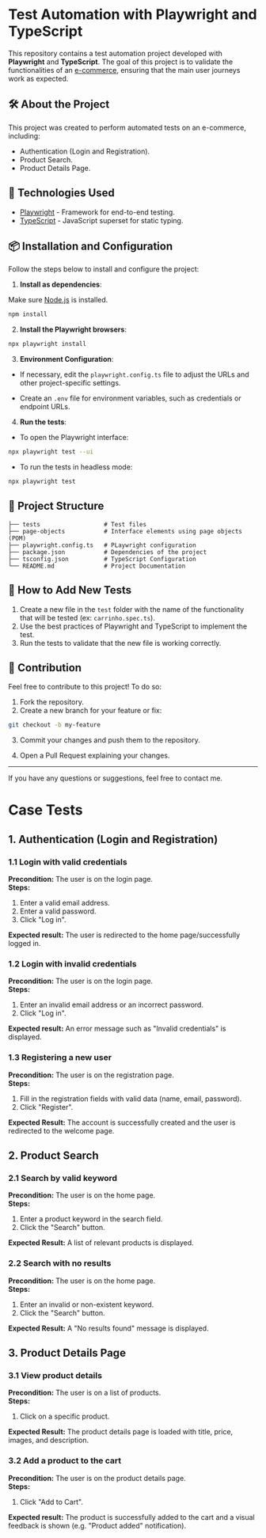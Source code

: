 # Test Automation with Playwright and TypeScript

This repository contains a test automation project developed with **Playwright** and **TypeScript**. The goal of this project is to validate the functionalities of an [e-commerce](https://magento.softwaretestingboard.com/), ensuring that the main user journeys work as expected.

## 🛠️ About the Project

This project was created to perform automated tests on an e-commerce, including:

- Authentication (Login and Registration).
- Product Search.
- Product Details Page.

## 🚀 Technologies Used

- [Playwright](https://playwright.dev/) - Framework for end-to-end testing.
- [TypeScript](https://www.typescriptlang.org/) - JavaScript superset for static typing.

## 📦 Installation and Configuration

Follow the steps below to install and configure the project:

1. **Install as dependencies**:

Make sure [Node.js](https://nodejs.org/) is installed.

```bash
npm install
```

2. **Install the Playwright browsers**:

```bash
npx playwright install
```

3. **Environment Configuration**:

- If necessary, edit the `playwright.config.ts` file to adjust the URLs and other project-specific settings.

- Create an `.env` file for environment variables, such as credentials or endpoint URLs.

4. **Run the tests**:

- To open the Playwright interface:

```bash
npx playwright test --ui
```

- To run the tests in headless mode:

```bash
npx playwright test
```

## 📁 Project Structure

```
├── tests                  # Test files
├── page-objects           # Interface elements using page objects (POM)
├── playwright.config.ts   # PLaywright configuration
├── package.json           # Dependencies of the project
├── tsconfig.json          # TypeScript Configuration
└── README.md              # Project Documentation
```

## 🧪 How to Add New Tests

1. Create a new file in the `test` folder with the name of the functionality that will be tested (ex: `carrinho.spec.ts`).
2. Use the best practices of Playwright and TypeScript to implement the test.
3. Run the tests to validate that the new file is working correctly.

## 🤝 Contribution

Feel free to contribute to this project! To do so:

1. Fork the repository.
2. Create a new branch for your feature or fix:

```bash
git checkout -b my-feature
```

3. Commit your changes and push them to the repository.

4. Open a Pull Request explaining your changes.

---

If you have any questions or suggestions, feel free to contact me.

# Case Tests

## 1. Authentication (Login and Registration)
### 1.1 Login with valid credentials  
**Precondition:** The user is on the login page.  
**Steps:**  
1. Enter a valid email address.  
2. Enter a valid password.  
3. Click "Log in".

**Expected result:** The user is redirected to the home page/successfully logged in.
   
### 1.2 Login with invalid credentials
**Precondition:** The user is on the login page.  
**Steps:**  
1. Enter an invalid email address or an incorrect password.
2. Click "Log in".

**Expected result:** An error message such as "Invalid credentials" is displayed.
   
### 1.3 Registering a new user
**Precondition:** The user is on the registration page.  
**Steps:**
1. Fill in the registration fields with valid data (name, email, password).
2. Click "Register".
   
**Expected Result:** The account is successfully created and the user is redirected to the welcome page.

## 2. Product Search
### 2.1 Search by valid keyword
**Precondition:** The user is on the home page.  
**Steps:**
1. Enter a product keyword in the search field. 
2. Click the "Search" button.
   
**Expected Result:** A list of relevant products is displayed.
### 2.2 Search with no results
**Precondition:** The user is on the home page.  
**Steps:**  
1. Enter an invalid or non-existent keyword.
2. Click the "Search" button.  

**Expected Result:** A "No results found" message is displayed.
## 3. Product Details Page
### 3.1 View product details
**Precondition:** The user is on a list of products.  
**Steps:**
1. Click on a specific product.
   
**Expected Result:** The product details page is loaded with title, price, images, and description.
### 3.2 Add a product to the cart
**Precondition:** The user is on the product details page.  
**Steps:**
1. Click "Add to Cart".

**Expected result:** The product is successfully added to the cart and a visual feedback is shown (e.g. "Product added" notification).